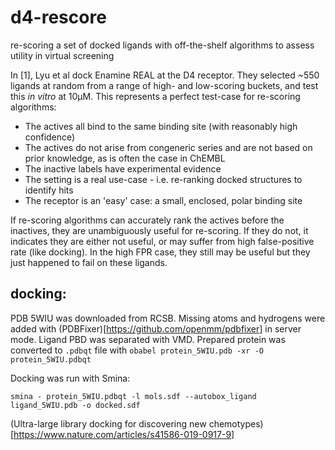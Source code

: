 # d4-rescore
re-scoring a set of docked ligands with off-the-shelf algorithms to assess utility in virtual screening

In [1], Lyu et al dock Enamine REAL at the D4 receptor. They selected ~550 ligands at random from a range of high- and low-scoring buckets, and test this _in vitro_ at 10µM. This represents a perfect test-case for re-scoring algorithms:
- The actives all bind to the same binding site (with reasonably high confidence)
- The actives do not arise from congeneric series and are not based on prior knowledge, as is often the case in ChEMBL
- The inactive labels have experimental evidence
- The setting is a real use-case - i.e. re-ranking docked structures to identify hits
- The receptor is an 'easy' case: a small, enclosed, polar binding site

If re-scoring algorithms can accurately rank the actives before the inactives, they are unambiguously useful for re-scoring. If they do not, it indicates they are either not useful, or may suffer from high false-positive rate (like docking). In the high FPR case, they still may be useful but they just happened to fail on these ligands. 

## docking:

PDB 5WIU was downloaded from RCSB. Missing atoms and hydrogens were added with (PDBFixer)[https://github.com/openmm/pdbfixer] in server mode. Ligand PBD was separated with VMD. Prepared protein was converted to `.pdbqt` file with `obabel protein_5WIU.pdb -xr -O protein_5WIU.pdbqt`

Docking was run with Smina:
```
smina - protein_5WIU.pdbqt -l mols.sdf --autobox_ligand ligand_5WIU.pdb -o docked.sdf
```

(Ultra-large library docking for discovering new chemotypes)[https://www.nature.com/articles/s41586-019-0917-9]